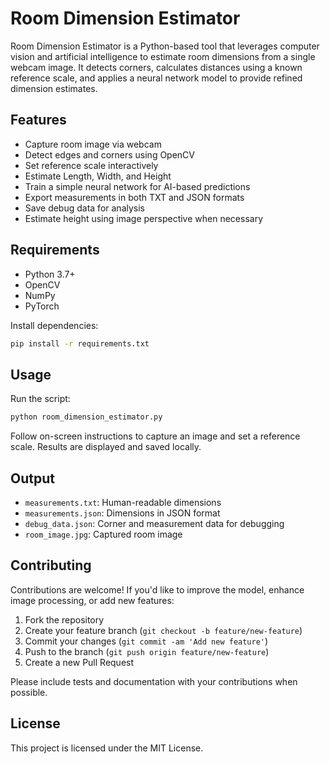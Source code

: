 # Room Dimension Estimator

Room Dimension Estimator is a Python-based tool that leverages computer vision and artificial intelligence to estimate room dimensions from a single webcam image. It detects corners, calculates distances using a known reference scale, and applies a neural network model to provide refined dimension estimates.

## Features

* Capture room image via webcam
* Detect edges and corners using OpenCV
* Set reference scale interactively
* Estimate Length, Width, and Height
* Train a simple neural network for AI-based predictions
* Export measurements in both TXT and JSON formats
* Save debug data for analysis
* Estimate height using image perspective when necessary

## Requirements

* Python 3.7+
* OpenCV
* NumPy
* PyTorch

Install dependencies:

```bash
pip install -r requirements.txt
```

## Usage

Run the script:

```bash
python room_dimension_estimator.py
```

Follow on-screen instructions to capture an image and set a reference scale. Results are displayed and saved locally.

## Output

* `measurements.txt`: Human-readable dimensions
* `measurements.json`: Dimensions in JSON format
* `debug_data.json`: Corner and measurement data for debugging
* `room_image.jpg`: Captured room image

## Contributing

Contributions are welcome! If you'd like to improve the model, enhance image processing, or add new features:

1. Fork the repository
2. Create your feature branch (`git checkout -b feature/new-feature`)
3. Commit your changes (`git commit -am 'Add new feature'`)
4. Push to the branch (`git push origin feature/new-feature`)
5. Create a new Pull Request

Please include tests and documentation with your contributions when possible.

## License

This project is licensed under the MIT License.
